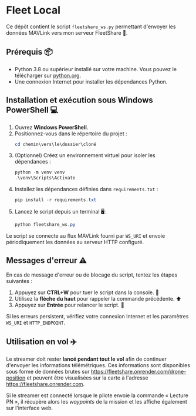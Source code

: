 # Fleet Local

Ce dépôt contient le script `fleetshare_ws.py` permettant d'envoyer les données MAVLink vers mon serveur FleetShare 🚀.

## Prérequis 📦

- Python 3.8 ou supérieur installé sur votre machine. Vous pouvez le télécharger sur [python.org](https://www.python.org/downloads/).
- Une connexion Internet pour installer les dépendances Python.

## Installation et exécution sous Windows PowerShell 💻

1. Ouvrez **Windows PowerShell**.
2. Positionnez-vous dans le répertoire du projet :
   ```powershell
   cd chemin\vers\le\dossier\cloné
   ```
3. (Optionnel) Créez un environnement virtuel pour isoler les dépendances :
   ```powershell
   python -m venv venv
   .\venv\Scripts\Activate
   ```
4. Installez les dépendances définies dans `requirements.txt` :
   ```powershell
   pip install -r requirements.txt
   ```
5. Lancez le script depuis un terminal 🖥️:
   ```powershell
   python fleetshare_ws.py
   ```

Le script se connecte au flux MAVLink fourni par `WS_URI` et envoie périodiquement les données au serveur HTTP configuré.

## Messages d'erreur ⚠️

En cas de message d'erreur ou de blocage du script, tentez les étapes suivantes :

1. Appuyez sur **CTRL+W** pour tuer le script dans la console. 🛑
2. Utilisez la **flèche du haut** pour rappeler la commande précédente. ⬆️
3. Appuyez sur **Entrée** pour relancer le script. 🔁

Si les erreurs persistent, vérifiez votre connexion Internet et les paramètres `WS_URI` et `HTTP_ENDPOINT`.

## Utilisation en vol ✈️

Le streamer doit rester **lancé pendant tout le vol** afin de continuer d'envoyer
les informations télémétriques. Ces informations sont disponibles sous forme
de données brutes sur
<https://fleetshare.onrender.com/drone-position> et peuvent être visualisées
sur la carte à l'adresse <https://fleetshare.onrender.com>.

Si le streamer est connecté lorsque le pilote envoie la commande « Lecture PN »,
il récupère alors les *waypoints* de la mission et les affiche également sur
l'interface web.

